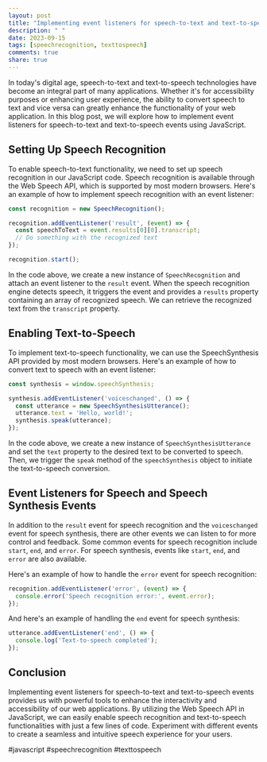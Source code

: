 ```yaml
---
layout: post
title: "Implementing event listeners for speech-to-text and text-to-speech events in JavaScript"
description: " "
date: 2023-09-15
tags: [speechrecognition, texttospeech]
comments: true
share: true
---
```


In today's digital age, speech-to-text and text-to-speech technologies have become an integral part of many applications. Whether it's for accessibility purposes or enhancing user experience, the ability to convert speech to text and vice versa can greatly enhance the functionality of your web application. In this blog post, we will explore how to implement event listeners for speech-to-text and text-to-speech events using JavaScript.

## Setting Up Speech Recognition

To enable speech-to-text functionality, we need to set up speech recognition in our JavaScript code. Speech recognition is available through the Web Speech API, which is supported by most modern browsers. Here's an example of how to implement speech recognition with an event listener:

```javascript
const recognition = new SpeechRecognition();

recognition.addEventListener('result', (event) => {
  const speechToText = event.results[0][0].transcript;
  // Do something with the recognized text
});

recognition.start();
```

In the code above, we create a new instance of `SpeechRecognition` and attach an event listener to the `result` event. When the speech recognition engine detects speech, it triggers the event and provides a `results` property containing an array of recognized speech. We can retrieve the recognized text from the `transcript` property.

## Enabling Text-to-Speech

To implement text-to-speech functionality, we can use the SpeechSynthesis API provided by most modern browsers. Here's an example of how to convert text to speech with an event listener:

```javascript
const synthesis = window.speechSynthesis;

synthesis.addEventListener('voiceschanged', () => {
  const utterance = new SpeechSynthesisUtterance();
  utterance.text = 'Hello, world!';
  synthesis.speak(utterance);
});
```

In the code above, we create a new instance of `SpeechSynthesisUtterance` and set the `text` property to the desired text to be converted to speech. Then, we trigger the `speak` method of the `speechSynthesis` object to initiate the text-to-speech conversion.

## Event Listeners for Speech and Speech Synthesis Events

In addition to the `result` event for speech recognition and the `voiceschanged` event for speech synthesis, there are other events we can listen to for more control and feedback. Some common events for speech recognition include `start`, `end`, and `error`. For speech synthesis, events like `start`, `end`, and `error` are also available.

Here's an example of how to handle the `error` event for speech recognition:

```javascript
recognition.addEventListener('error', (event) => {
  console.error('Speech recognition error:', event.error);
});
```

And here's an example of handling the `end` event for speech synthesis:

```javascript
utterance.addEventListener('end', () => {
  console.log('Text-to-speech completed');
});
```

## Conclusion

Implementing event listeners for speech-to-text and text-to-speech events provides us with powerful tools to enhance the interactivity and accessibility of our web applications. By utilizing the Web Speech API in JavaScript, we can easily enable speech recognition and text-to-speech functionalities with just a few lines of code. Experiment with different events to create a seamless and intuitive speech experience for your users.

#javascript #speechrecognition #texttospeech